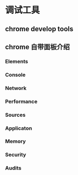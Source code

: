 # 调试工具

## chrome develop tools

## chrome 自带面板介绍

### Elements

### Console

### Network

### Performance

### Sources

### Applicaton

### Memory

### Security

### Audits
